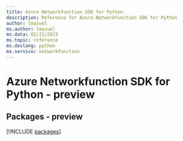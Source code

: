 ```yaml
---
title: Azure Networkfunction SDK for Python
description: Reference for Azure Networkfunction SDK for Python
author: lmazuel
ms.author: lmazuel
ms.data: 02/21/2023
ms.topic: reference
ms.devlang: python
ms.service: networkfunction
---
```

# Azure Networkfunction SDK for Python - preview
## Packages - preview
[!INCLUDE [packages](networkfunction-index.md)]